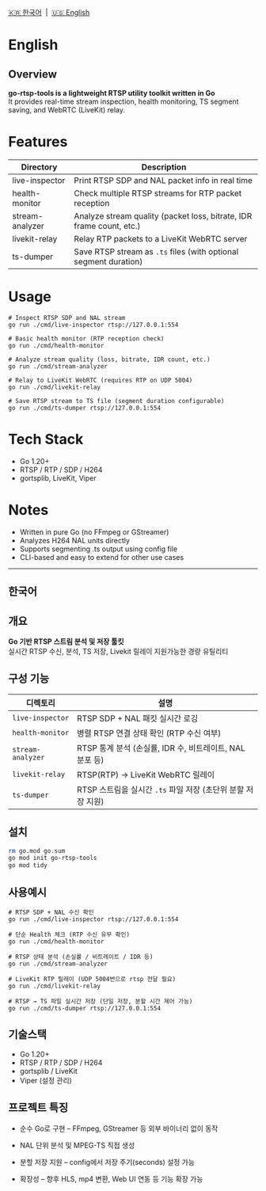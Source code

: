
[🇰🇷 한국어](#한국어) &nbsp;|&nbsp; [🇺🇸 English](#english)

# English

## Overview

**go-rtsp-tools is a lightweight RTSP utility toolkit written in Go** <br>
It provides real-time stream inspection, health monitoring, TS segment saving, and WebRTC (LiveKit) relay.

# Features

Directory         | Description
------------------|--------------------------------------------------------------------------------------
live-inspector    | Print RTSP SDP and NAL packet info in real time
health-monitor    | Check multiple RTSP streams for RTP packet reception
stream-analyzer   | Analyze stream quality (packet loss, bitrate, IDR frame count, etc.)
livekit-relay     | Relay RTP packets to a LiveKit WebRTC server
ts-dumper         | Save RTSP stream as `.ts` files (with optional segment duration)

# Usage

```shell
# Inspect RTSP SDP and NAL stream
go run ./cmd/live-inspector rtsp://127.0.0.1:554

# Basic health monitor (RTP reception check)
go run ./cmd/health-monitor                            

# Analyze stream quality (loss, bitrate, IDR count, etc.)
go run ./cmd/stream-analyzer                           

# Relay to LiveKit WebRTC (requires RTP on UDP 5004)
go run ./cmd/livekit-relay                             

# Save RTSP stream to TS file (segment duration configurable)
go run ./cmd/ts-dumper rtsp://127.0.0.1:554            
```

# Tech Stack
- Go 1.20+
- RTSP / RTP / SDP / H264
- gortsplib, LiveKit, Viper

# Notes
- Written in pure Go (no FFmpeg or GStreamer)
- Analyzes H264 NAL units directly
- Supports segmenting .ts output using config file
- CLI-based and easy to extend for other use cases

---

## 한국어

## 개요
**Go 기반 RTSP 스트림 분석 및 저장 툴킷** <br>
실시간 RTSP 수신, 분석, TS 저장, Livekit 릴레이 지원가능한 경량 유틸리티

## 구성 기능

| 디렉토리         | 설명                                                                   |
|------------------|------------------------------------------------------------------------|
| `live-inspector` | RTSP SDP + NAL 패킷 실시간 로깅                                        |
| `health-monitor` | 병렬 RTSP 연결 상태 확인 (RTP 수신 여부)                               |
| `stream-analyzer`| RTSP 통계 분석 (손실률, IDR 수, 비트레이트, NAL 분포 등)              |
| `livekit-relay`  | RTSP(RTP) → LiveKit WebRTC 릴레이                                       |
| `ts-dumper`      | RTSP 스트림을 실시간 `.ts` 파일 저장 (초단위 분할 저장 지원)   |


## 설치
```bash
rm go.mod go.sum
go mod init go-rtsp-tools
go mod tidy
```

## 사용예시

```shell
# RTSP SDP + NAL 수신 확인
go run ./cmd/live-inspector rtsp://127.0.0.1:554

# 단순 Health 체크 (RTP 수신 유무 확인)
go run ./cmd/health-monitor

# RTSP 상태 분석 (손실률 / 비트레이트 / IDR 등)
go run ./cmd/stream-analyzer

# LiveKit RTP 릴레이 (UDP 5004번으로 rtsp 전달 필요)
go run ./cmd/livekit-relay

# RTSP → TS 파일 실시간 저장 (단일 저장, 분할 시간 제어 가능)
go run ./cmd/ts-dumper rtsp://127.0.0.1:554
```

## 기술스택
- Go 1.20+
- RTSP / RTP / SDP / H264
- gortsplib / LiveKit
- Viper (설정 관리)

## 프로젝트 특징
- 순수 Go로 구현 – FFmpeg, GStreamer 등 외부 바이너리 없이 동작

- NAL 단위 분석 및 MPEG-TS 직접 생성

- 분할 저장 지원 – config에서 저장 주기(seconds) 설정 가능

- 확장성 – 향후 HLS, mp4 변환, Web UI 연동 등 기능 확장 가능
